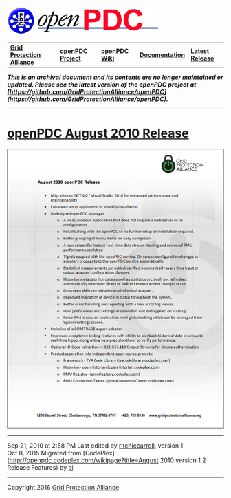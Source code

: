 [![The Open Source Phasor Data Concentrator](openPDC_Logo.png)](openPDC_Home.md "The Open Source Phasor Data Concentrator")

|   |   |   |   |   |
|---|---|---|---|---|
| **[Grid Protection Alliance](http://www.gridprotectionalliance.org "Grid Protection Alliance Home Page")** | **[openPDC Project](https://github.com/GridProtectionAlliance/openPDC "openPDC Project on GitHub")** | **[openPDC Wiki](openPDC_Home.md "openPDC Wiki Home Page")** | **[Documentation](openPDC_Documentation_Home.md "openPDC Documentation Home Page")** | **[Latest Release](https://github.com/GridProtectionAlliance/openPDC/releases "openPDC Releases Home Page")** |

***This is an archival document and its contents are no longer maintained or updated. Please see the latest version of the openPDC project at [https://github.com/GridProtectionAlliance/openPDC](https://github.com/GridProtectionAlliance/openPDC).***

---

# [openPDC August 2010 Release](openPDC_v1.2_Release_Aug2010.md)

![](archives/openPDC_v1.2_Release_Aug2010.png "August 2010 Release")

---

Sep 21, 2010 at 2:58 PM Last edited by [ritchiecarroll](https://github.com/ritchiecarroll), version 1  
Oct 8, 2015 Migrated from [CodePlex](http://openpdc.codeplex.com/wikipage?title=August 2010 version 1.2 Release Features) by [aj](https://github.com/ajstadlin)

---

Copyright 2016 [Grid Protection Alliance](http://www.gridprotectionalliance.org)